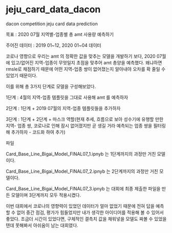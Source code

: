 # jeju_card_data_dacon
dacon competition jeju card data prediction 


목표 : 2020 07월 지역별-업종별 총 amt 사용량 예측하기 

주어진 데이터 : 2019 01~12, 2020 01~04 데이터 


코로나 영향으로 우리는 amt 의 정확한 값을 맞추는 모델을 개발하기 보다, 
2020 07월에 있고/없어진 지역-업종이 무엇일지 초점을 맞추어 amt 총양을 예측했다.
왜냐하면 rmsle로 채점하기 때문에 어떤 지역-업종 쌍이 없어졌는지 알아내야 오차를 확 줄일 수 있었기 때문이다.


이를 위해 총 3가지 단계로 모델을 구성해보았다.

1단계 : 4월의 지역-업종 템플릿을 그대로 사용해 amt 를 예측하자

2단계 : 1단계 + 2019 07월의 지역-업종 템플릿들을 추가하자 

3단계 : 1단계 + 2단계 + 마스크 역할(현재 추세, 흐름으로 보아 성수기에 유행할 만한 지역- 업종 쌍,
코로나로 인해 잠시 없어졌지만 곧 생길 거라 예측되는 업종 쌍을 필터링 해 추가하자 - 코드화 하여 추가)


파일

Card_Base_Line_Bigai_Model_FINAL07_1.ipnyb 는 1단계까지의 과정만 거친 모델이다.

Card_Base_Line_Bigai_Model_FINAL07_2.ipnyb 는 2단계까지의 과정만 거친 모델이다.

Card_Base_Line_Bigai_Model_FINAL07_3.ipnyb 는 대회에 최종 제출한 파일을 만든 모델이며 3단계까지 모두 적용시켰다.


이번 대회에서 코로나의 영향력이 있었던 데이터가 얼마 없었기 때문에 전혀 답을 예측할 수 없어
중간 점검, 평가가 힘들었지만 내가 생각한 아이디어를 적용해 볼 수 있어서 좋았다.
조금더 시간이 있었다면, 구체적인 결측치 값을 채워넣을 모델도 짜볼 수 있었을 텐데 못해봐서 아쉬움이 남는 대회였다.


